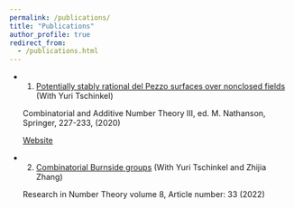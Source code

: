 ```yaml
---
permalink: /publications/
title: "Publications"
author_profile: true
redirect_from: 
  - /publications.html
---
```

  
  

  * 1. [Potentially stably rational del Pezzo surfaces over nonclosed fields](https://kaiqi-yang1994.github.io/files/h1dp/h1dp3.pdf) (With Yuri Tschinkel)
    
    Combinatorial and Additive Number Theory III, ed. M. Nathanson, Springer, 227-233, (2020)
    
    [Website](https://cims.nyu.edu/~tschinke/papers/yuri/18h1dp/magma/)

  * 2. [Combinatorial Burnside groups](https://kaiqi-yang1994.github.io/files/bcn/bcn.pdf) (With Yuri Tschinkel and Zhijia Zhang)

    Research in Number Theory volume 8, Article number: 33 (2022)
